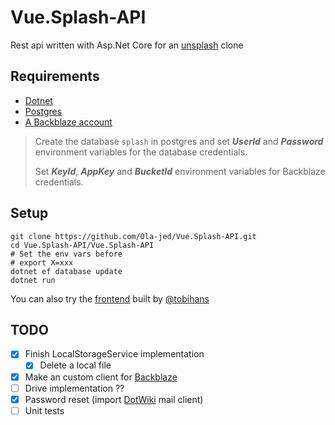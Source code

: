 # Vue.Splash-API

Rest api written with Asp.Net Core for an [unsplash](https://unsplash.com/) clone

## Requirements

- [Dotnet](https://dotnet.microsoft.com/download)
- [Postgres](https://www.postgresql.org/)
- [A Backblaze account](https://www.backblaze.com/)
>
> Create the database `splash` in postgres and set _**UserId**_ and _**Password**_ environment variables for the database credentials.
>
> Set _**KeyId**_, _**AppKey**_ and _**BucketId**_ environment variables for Backblaze credentials.

## Setup

```shell
git clone https://github.com/Ola-jed/Vue.Splash-API.git
cd Vue.Splash-API/Vue.Splash-API
# Set the env vars before
# export X=xxx
dotnet ef database update
dotnet run
```

You can also try the [frontend](https://github.com/tobihans/Vue.Splash) built by [@tobihans](https://github.com/tobihans)

## TODO

- [x] Finish LocalStorageService implementation
  - [x] Delete a local file
- [x] Make an custom client for [Backblaze](https://www.backblaze.com/)
- [ ] Drive implementation ??
- [x] Password reset (import [DotWiki](https://github.com/Ola-jed/DotWikiApi) mail client)
- [ ] Unit tests
